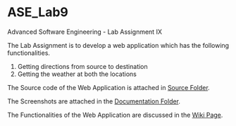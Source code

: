 # ASE_Lab9

Advanced Software Engineering - Lab Assignment IX

The Lab Assignment is to develop a web application which has the following functionalities.

   1. Getting directions from source to destination
   2. Getting the weather at both the locations
   
The Source code of the Web Application is attached in [Source Folder](https://github.com/BhavyaTeja/ASE_Lab9/tree/master/Source).

The Screenshots are attached in the [Documentation Folder](https://github.com/BhavyaTeja/ASE_Lab9/tree/master/Documentation/Screenshots).

The Functionalities of the Web Application are discussed in the [Wiki Page](https://github.com/BhavyaTeja/ASE_Lab9/wiki/Lab-Assignment-9-At-a-Glance).
